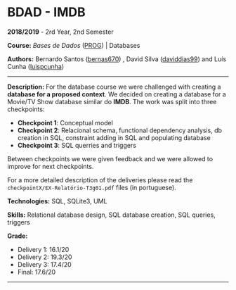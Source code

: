# BDAD - IMDB

**2018/2019** - 2rd Year, 2nd Semester

**Course:** *Bases de Dados* ([PROG](https://sigarra.up.pt/feup/en/UCURR_GERAL.FICHA_UC_VIEW?pv_ocorrencia_id=399883)) | Databases

**Authors:** Bernardo Santos ([bernas670](https://github.com/bernas670)) , David Silva ([daviddias99](https://github.com/daviddias99)) and Luís Cunha ([luispcunha](https://github.com/luispcunha))

---

**Description:** For the database course we were challenged with creating a **database for a proposed context**. We decided on creating a database for a Movie/TV Show database similar do **IMDB**. The work was split into three checkpoints:

- **Checkpoint 1**: Conceptual model
- **Checkpoint 2**: Relacional schema, functional dependency analysis, db creation in SQL, constraint adding in SQL and populating database
- **Checkpoint 3**: SQL querries and triggers

Between checkpoints we were given feedback and we were allowed to improve for next checkpoints.

For a more detailed description of the deliveries please read the `checkpointX/EX-Relatório-T3g01.pdf` files (in portuguese).

**Technologies:** SQL, SQLite3, UML

**Skills:** Relational database design, SQL database creation, SQL queries, triggers

**Grade:** 

- Delivery 1: 16.1/20
- Delivery 2: 19.3/20
- Delivery 3: 17.4/20
- Final: 17.6/20

---